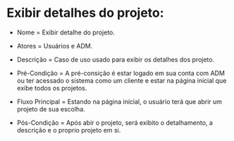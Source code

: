#  Exibir detalhes do projeto:

- Nome = Exibir detalhe do projeto.  

- Atores = Usuários e ADM.  

- Descrição = Caso de uso usado para exibir os detalhes dos projeto.  

- Pré-Condição = A pré-consição é estar logado em sua conta com ADM ou ter acessado o sistema como um cliente e estar na página inícial que exibe todos os projetos.  

- Fluxo Principal = Estando na página inícial, o usuário terá que abrir um projeto de sua escolha.  

- Pós-Condição = Após abir o projeto, será exibito o detalhamento, a descrição e o proprio projeto em si.  
